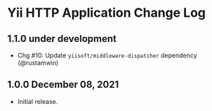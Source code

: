 # Yii HTTP Application Change Log

## 1.1.0 under development

- Chg #10: Update `yiisoft/middleware-dispatcher` dependency (@rustamwin)

## 1.0.0 December 08, 2021

- Initial release.

